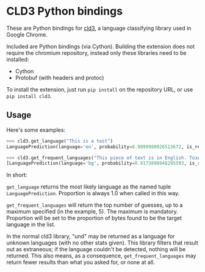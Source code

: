 # CLD3 Python bindings
These are Python bindings for [cld3](https://github.com/Google/cld3), a
language classifying library used in Google Chrome.

Included are Python bindings (via Cython). Building the extension does not
require the chromium repository, instead only these libraries need to
be installed:

- Cython
- Protobuf (with headers and protoc)

To install the extension, just run `pip install` on the repository URL, or use
`pip install cld3`.

## Usage
Here's some examples:

```python
>>> cld3.get_language("This is a test")
LanguagePrediction(language='en', probability=0.9999980926513672, is_reliable=True, proportion=1.0)

>>> cld3.get_frequent_languages("This piece of text is in English. Този текст е на Български.", 5)
[LanguagePrediction(language='bg', probability=0.9173890948295593, is_reliable=True, proportion=0.5853658318519592), LanguagePrediction(language='en', probability=0.9999790191650391, is_reliable=True, proportion=0.4146341383457184)]
```

In short:

`get_language` returns the most likely language as the named tuple `LanguagePrediction`. Proportion is always 1.0 when called in this way.

`get_frequent_languages` will return the top number of guesses, up to a maximum specified (in the example, 5). The maximum is mandatory. Proportion will be set to the proportion of bytes found to be the target language in the list.

In the normal cld3 library, "und" may be returned as a language for unknown languages (with no other stats given). This library filters that result out as extraneous; if the language couldn't be detected, nothing will be returned. This also means, as a consequence, `get_frequent_languages` may return fewer results than what you asked for, or none at all.
